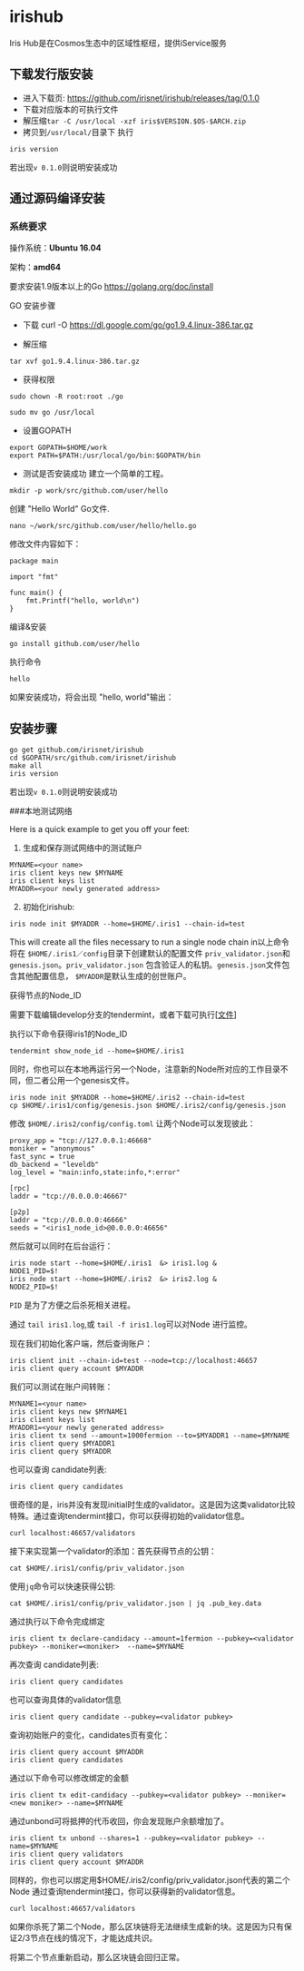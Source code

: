 # irishub
Iris Hub是在Cosmos生态中的区域性枢纽，提供iService服务

## 下载发行版安装
 * 进入下载页: https://github.com/irisnet/irishub/releases/tag/0.1.0
 * 下载对应版本的可执行文件
 * 解压缩`tar -C /usr/local -xzf iris$VERSION.$OS-$ARCH.zip`
 * 拷贝到`/usr/local/`目录下
执行
 ```
iris version
 ```

若出现`v 0.1.0`则说明安装成功



## 通过源码编译安装

### 系统要求
操作系统：**Ubuntu 16.04** 

架构：**amd64**

要求安装1.9版本以上的Go https://golang.org/doc/install

GO 安装步骤

* 下载
curl -O https://dl.google.com/go/go1.9.4.linux-386.tar.gz

* 解压缩 
```
tar xvf go1.9.4.linux-386.tar.gz
```

* 获得权限
```
sudo chown -R root:root ./go

sudo mv go /usr/local
```

* 设置GOPATH
```
export GOPATH=$HOME/work
export PATH=$PATH:/usr/local/go/bin:$GOPATH/bin
```

* 测试是否安装成功
建立一个简单的工程。

```
mkdir -p work/src/github.com/user/hello
```

创建 "Hello World" Go文件.


```
nano ~/work/src/github.com/user/hello/hello.go
```
修改文件内容如下：

```
package main

import "fmt"

func main() {
    fmt.Printf("hello, world\n")
}
```
编译&安装
```
go install github.com/user/hello
```
执行命令
```
hello
```
如果安装成功，将会出现 "hello, world"输出：



## 安装步骤
```
go get github.com/irisnet/irishub
cd $GOPATH/src/github.com/irisnet/irishub
make all
iris version
```

若出现`v 0.1.0`则说明安装成功

###本地测试网络

Here is a quick example to get you off your feet: 

1. 生成和保存测试网络中的测试账户

```
MYNAME=<your name>
iris client keys new $MYNAME
iris client keys list
MYADDR=<your newly generated address>
```
2. 初始化irishub:

```
iris node init $MYADDR --home=$HOME/.iris1 --chain-id=test 
```

This will create all the files necessary to run a single node chain in以上命令将在 `$HOME/.iris1／config`目录下创建默认的配置文件 `priv_validator.json`和`genesis.json`。`priv_validator.json` 包含验证人的私钥。`genesis.json`文件包含其他配置信息， `$MYADDR`是默认生成的创世账户。

获得节点的Node_ID

需要下载编辑develop分支的tendermint，或者下载可执行[[文件](https://github.com/kidinamoto01/gaia-testnet/blob/master/gaia-testnet/tendermint-develop-liunx-amd64.zip)]

执行以下命令获得iris1的Node_ID
```
tendermint show_node_id --home=$HOME/.iris1
```

同时，你也可以在本地再运行另一个Node，注意新的Node所对应的工作目录不同，但二者公用一个genesis文件。


```
iris node init $MYADDR --home=$HOME/.iris2 --chain-id=test
cp $HOME/.iris1/config/genesis.json $HOME/.iris2/config/genesis.json
```

修改 `$HOME/.iris2/config/config.toml` 让两个Node可以发现彼此：

```
proxy_app = "tcp://127.0.0.1:46668"
moniker = "anonymous"
fast_sync = true
db_backend = "leveldb"
log_level = "main:info,state:info,*:error"

[rpc]
laddr = "tcp://0.0.0.0:46667"

[p2p]
laddr = "tcp://0.0.0.0:46666"
seeds = "<iris1_node_id>@0.0.0.0:46656"
```

然后就可以同时在后台运行：

```
iris node start --home=$HOME/.iris1  &> iris1.log &
NODE1_PID=$!
iris node start --home=$HOME/.iris2  &> iris2.log &
NODE2_PID=$!
```

`PID` 是为了方便之后杀死相关进程。

通过 `tail iris1.log`,或 `tail -f iris1.log`可以对Node 进行监控。

现在我们初始化客户端，然后查询账户：

```
iris client init --chain-id=test --node=tcp://localhost:46657
iris client query account $MYADDR
```

我们可以测试在账户间转账：

```
MYNAME1=<your name>
iris client keys new $MYNAME1
iris client keys list
MYADDR1=<your newly generated address>
iris client tx send --amount=1000fermion --to=$MYADDR1 --name=$MYNAME
iris client query $MYADDR1
iris client query $MYADDR
```

也可以查询 candidate列表:

```
iris client query candidates
```

很奇怪的是，iris并没有发现initial时生成的validator。这是因为这类validator比较特殊。通过查询tendermint接口，你可以获得初始的validator信息。

```
curl localhost:46657/validators
```

接下来实现第一个validator的添加：首先获得节点的公钥：

```
cat $HOME/.iris1/config/priv_validator.json 
```

使用`jq`命令可以快速获得公钥:

```
cat $HOME/.iris1/config/priv_validator.json | jq .pub_key.data

```

通过执行以下命令完成绑定
```
iris client tx declare-candidacy --amount=1fermion --pubkey=<validator pubkey> --moniker=<moniker>  --name=$MYNAME

```
再次查询 candidate列表:

```
iris client query candidates
```
也可以查询具体的validator信息

```
iris client query candidate --pubkey=<validator pubkey>
```

查询初始账户的变化，candidates页有变化：

```
iris client query account $MYADDR
iris client query candidates
```

通过以下命令可以修改绑定的金额
```
iris client tx edit-candidacy --pubkey=<validator pubkey> --moniker=<new moniker> --name=$MYNAME
```
通过unbond可将抵押的代币收回，你会发现账户余额增加了。

```
iris client tx unbond --shares=1 --pubkey=<validator pubkey> --name=$MYNAME
iris client query validators
iris client query account $MYADDR
```
同样的，你也可以绑定用$HOME/.iris2/config/priv_validator.json代表的第二个Node
通过查询tendermint接口，你可以获得新的validator信息。


```
curl localhost:46657/validators
```

如果你杀死了第二个Node，那么区块链将无法继续生成新的块。这是因为只有保证2/3节点在线的情况下，才能达成共识。

将第二个节点重新启动，那么区块链会回归正常。